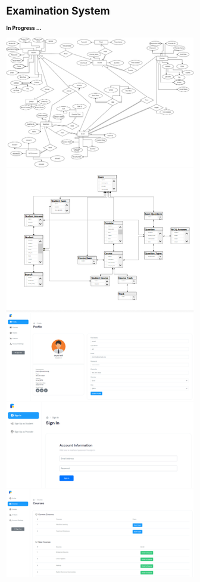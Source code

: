 # Examination System

#### In Progress ...

<img src="Images/ERD.jpg">

<img src="Images/DBD.PNG">

<img src="Images/APP.PNG">
<img src="Images/APP1.PNG">
<img src="Images/APP2.PNG">

